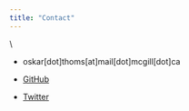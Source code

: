 ```yaml
---
title: "Contact"
---
```


\  

* oskar[dot]thoms[at]mail[dot]mcgill[dot]ca

* [GitHub](https://github.com/timothoms) 

* [Twitter](https://twitter.com/TimoThoms)

